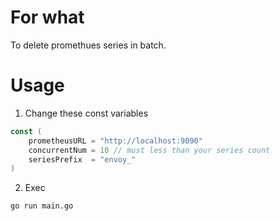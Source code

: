 # For what
To delete promethues series in batch.
# Usage
1. Change these const variables
```go
const (
	prometheusURL = "http://localhost:9090"
	concurrentNum = 10 // must less than your series count
	seriesPrefix  = "envoy_"
)
```
2. Exec
```bash
go run main.go
```
